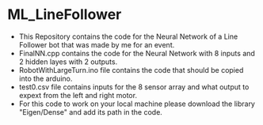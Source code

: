 # ML_LineFollower

* This Repository contains the code for the Neural Network of a Line Follower bot that was made by me for an event.
* FinalNN.cpp contains the code for the Neural Network with 8 inputs and 2 hidden layes with 2 outputs.
* RobotWithLargeTurn.ino file contains the code that should be copied into the arduino.
* test0.csv file contains inputs for the 8 sensor array and what output to expext from the left and right motor.
* For this code to work on your local machine please download the library "Eigen/Dense" and add its path in the code.

